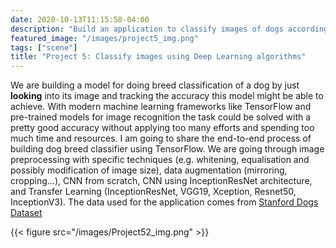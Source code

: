 ```yaml
---
date: 2020-10-13T11:15:58-04:00
description: "Build an application to classify images of dogs according to their breed."
featured_image: "/images/project5_img.png"
tags: ["scene"]
title: "Project 5: Classify images using Deep Learning algorithms"
---
```

 
 We are building a model for doing breed classification of a dog by just **looking** into its image and tracking the accuracy this model might be able to achieve. With modern machine learning frameworks like TensorFlow and pre-trained models for image recognition the task could be solved with a pretty good accuracy without applying too many efforts and spending too much time and resources. I am going to share the end-to-end process of building dog breed classifier using TensorFlow. We are going through image preprocessing with specific techniques (e.g. whitening, equalisation and possibly modification of image size), data augmentation (mirroring, cropping...), CNN from scratch, CNN using InceptionResNet architecture, and Transfer Learning (InceptionResNet, VGG19, Xception, Resnet50, InceptionV3). The data used for the application comes from [Stanford Dogs Dataset](http://vision.stanford.edu/aditya86/ImageNetDogs/)


{{< figure src="/images/Project52_img.png" >}}

